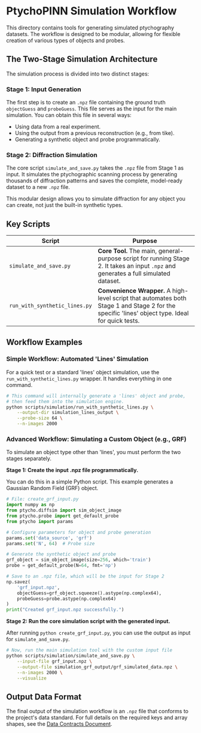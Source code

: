 # PtychoPINN Simulation Workflow

This directory contains tools for generating simulated ptychography datasets. The workflow is designed to be modular, allowing for flexible creation of various types of objects and probes.

## The Two-Stage Simulation Architecture

The simulation process is divided into two distinct stages:

### Stage 1: Input Generation
The first step is to create an `.npz` file containing the ground truth `objectGuess` and `probeGuess`. This file serves as the input for the main simulation. You can obtain this file in several ways:
- Using data from a real experiment.
- Using the output from a previous reconstruction (e.g., from tike).
- Generating a synthetic object and probe programmatically.

### Stage 2: Diffraction Simulation
The core script `simulate_and_save.py` takes the `.npz` file from Stage 1 as input. It simulates the ptychographic scanning process by generating thousands of diffraction patterns and saves the complete, model-ready dataset to a new `.npz` file.

This modular design allows you to simulate diffraction for any object you can create, not just the built-in synthetic types.

## Key Scripts

| Script | Purpose |
|--------|---------|
| `simulate_and_save.py` | **Core Tool.** The main, general-purpose script for running Stage 2. It takes an input `.npz` and generates a full simulated dataset. |
| `run_with_synthetic_lines.py` | **Convenience Wrapper.** A high-level script that automates both Stage 1 and Stage 2 for the specific 'lines' object type. Ideal for quick tests. |

## Workflow Examples

### Simple Workflow: Automated 'Lines' Simulation

For a quick test or a standard 'lines' object simulation, use the `run_with_synthetic_lines.py` wrapper. It handles everything in one command.

```bash
# This command will internally generate a 'lines' object and probe,
# then feed them into the simulation engine.
python scripts/simulation/run_with_synthetic_lines.py \
    --output-dir simulation_lines_output \
    --probe-size 64 \
    --n-images 2000
```

### Advanced Workflow: Simulating a Custom Object (e.g., GRF)

To simulate an object type other than 'lines', you must perform the two stages separately.

**Stage 1: Create the input .npz file programmatically.**

You can do this in a simple Python script. This example generates a Gaussian Random Field (GRF) object.

```python
# File: create_grf_input.py
import numpy as np
from ptycho.diffsim import sim_object_image
from ptycho.probe import get_default_probe
from ptycho import params

# Configure parameters for object and probe generation
params.set('data_source', 'grf')
params.set('N', 64)  # Probe size

# Generate the synthetic object and probe
grf_object = sim_object_image(size=256, which='train')
probe = get_default_probe(N=64, fmt='np')

# Save to an .npz file, which will be the input for Stage 2
np.savez(
    'grf_input.npz',
    objectGuess=grf_object.squeeze().astype(np.complex64),
    probeGuess=probe.astype(np.complex64)
)
print("Created grf_input.npz successfully.")
```

**Stage 2: Run the core simulation script with the generated input.**

After running `python create_grf_input.py`, you can use the output as input for `simulate_and_save.py`.

```bash
# Now, run the main simulation tool with the custom input file
python scripts/simulation/simulate_and_save.py \
    --input-file grf_input.npz \
    --output-file simulation_grf_output/grf_simulated_data.npz \
    --n-images 2000 \
    --visualize
```

## Output Data Format

The final output of the simulation workflow is an `.npz` file that conforms to the project's data standard. For full details on the required keys and array shapes, see the [Data Contracts Document](../../specs/data_contracts.md).